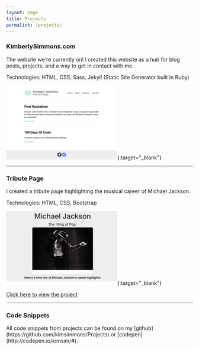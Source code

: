 ```yaml
---
layout: page
title: Projects
permalink: /projects/
---
```


<h3>KimberlySimmons.com</h3>
The website we're currently on!  I created this website as a hub for blog posts, projects, and a way to get in contact with me.  

Technologies: HTML, CSS, Sass, Jekyll (Static Site Generator built in Ruby)

[![Kimberly's Home Page](/images/blog.png)](http://kimberlysimmons.com){:target="_blank"}

<hr>

<h3>Tribute Page</h3>
I created a tribute page highlighting the musical career of Michael Jackson.  

Technologies: HTML, CSS, Bootstrap

[![Michael Jackson Tribute Page](/images/mj.png)](http://codepen.io/kimsim/pen/QdvNjK){:target="_blank"}

[Click here to view the project](http://codepen.io/kimsim/pen/QdvNjK)

<hr>
<h3>Code Snippets</h3>
All code snippets from projects can be found on my [github](https://github.com/kimsimmons/Projects) or [codepen](http://codepen.io/kimsim/#).
